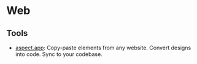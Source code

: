 # Web

## Tools

* [aspect.app](https://aspect.app/): Copy-paste elements from any website. Convert designs into code. Sync to your codebase.